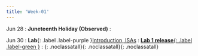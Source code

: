 ```yaml
---
title: 'Week-01'
---
```



Jun 28
: **Juneteenth Holiday (Observed)**
  : [](#)

Jun 30
: **Lab**{: .label .label-purple }[Introduction, ISAs](https://canvas.ucsd.edu/files/4734995/download?download_frd=1)
  : [**Lab 1 release**{: .label .label-green }](https://canvas.ucsd.edu/files/4760254/download?download_frd=1)
  : [<i class="icon fas fa-file-pdf"></i>](https://canvas.ucsd.edu/files/4735021/download?download_frd=1 "slides"){: .noclassatall}[<i class="icon fas fas fa-video"></i>](https://canvas.ucsd.edu/courses/27993/external_tools/82 "video"){: .noclassatall}[<i class="icon fas fa-chalkboard-teacher"></i>](https://canvas.ucsd.edu/files/4735559/download?download_frd=1 "annotated slides"){: .noclassatall}


